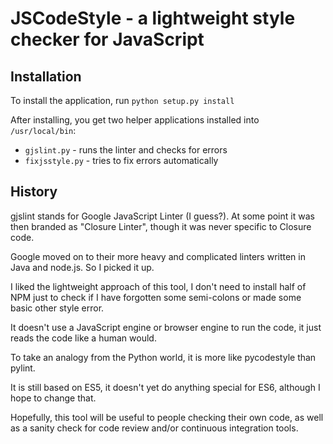 # JSCodeStyle - a lightweight style checker for JavaScript

## Installation

To install the application, run `python setup.py install`

After installing, you get two helper applications installed into `/usr/local/bin`:

* `gjslint.py` - runs the linter and checks for errors
* `fixjsstyle.py` - tries to fix errors automatically

## History

gjslint stands for Google JavaScript Linter (I guess?). At some point
it was then branded as "Closure Linter", though it was never specific
to Closure code.

Google moved on to their more heavy and complicated linters written in
Java and node.js. So I picked it up.

I liked the lightweight approach of this tool, I don't need to install
half of NPM just to check if I have forgotten some semi-colons or made
some basic other style error.

It doesn't use a JavaScript engine or browser engine to run the code,
it just reads the code like a human would.

To take an analogy from the Python world, it is more like pycodestyle
than pylint.

It is still based on ES5, it doesn't yet do anything special for ES6,
although I hope to change that.

Hopefully, this tool will be useful to people checking their own code,
as well as a sanity check for code review and/or continuous
integration tools.
